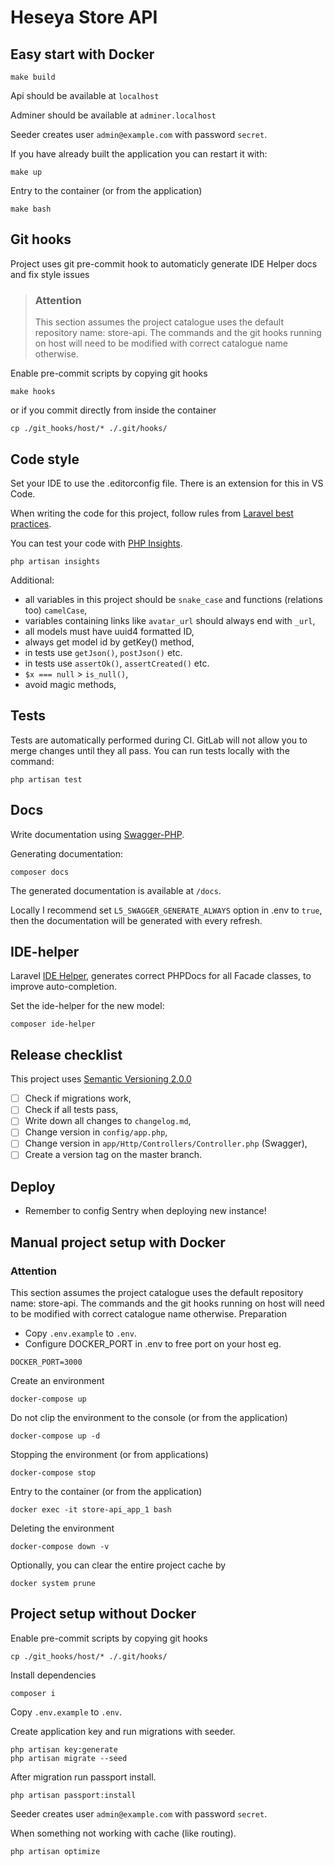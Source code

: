 # Heseya Store API

## Easy start with Docker
```
make build
```

Api should be available at `localhost`

Adminer should be available at `adminer.localhost`

Seeder creates user `admin@example.com` with password `secret`.

If you have already built the application you can restart it with:
```
make up
```

Entry to the container (or from the application)
```
make bash
```

## Git hooks
Project uses git pre-commit hook to automaticly generate IDE Helper docs and fix style issues

>### Attention
>This section assumes the project catalogue uses the default repository name: store-api.
>The commands and the git hooks running on host will need to be modified with correct catalogue name otherwise.

Enable pre-commit scripts by copying git hooks
```
make hooks
```
or if you commit directly from inside the container
```
cp ./git_hooks/host/* ./.git/hooks/
```

## Code style
Set your IDE to use the .editorconfig file. There is an extension for this in VS Code.

When writing the code for this project, follow rules from [Laravel best practices](https://github.com/alexeymezenin/laravel-best-practices).

You can test your code with [PHP Insights](https://phpinsights.com/).
```
php artisan insights
```

Additional:
- all variables in this project should be `snake_case` and functions (relations too) `camelCase`,
- variables containing links like `avatar_url` should always end with `_url`,
- all models must have uuid4 formatted ID,
- always get model id by getKey() method,
- in tests use `getJson()`, `postJson()` etc.
- in tests use `assertOk()`, `assertCreated()` etc.
- `$x === null` > `is_null()`,
- avoid magic methods,

## Tests
Tests are automatically performed during CI. GitLab will not allow you to merge changes until they all pass. You can run tests locally with the command:
```
php artisan test
```

## Docs
Write documentation using [Swagger-PHP](http://zircote.github.io/swagger-php/).

Generating documentation:
```
composer docs
```

The generated documentation is available at `/docs`.

Locally I recommend set `L5_SWAGGER_GENERATE_ALWAYS` option in .env to `true`, then the documentation will be generated with every refresh.

## IDE-helper
Laravel [IDE Helper](https://packagist.org/packages/barryvdh/laravel-ide-helper), generates correct PHPDocs for all Facade classes, to improve auto-completion.

Set the ide-helper for the new model:
```
composer ide-helper
```

## Release checklist
This project uses [Semantic Versioning 2.0.0](https://semver.org/spec/v2.0.0.html)

- [ ] Check if migrations work,
- [ ] Check if all tests pass,
- [ ] Write down all changes to `changelog.md`,
- [ ] Change version in `config/app.php`,
- [ ] Change version in `app/Http/Controllers/Controller.php` (Swagger),
- [ ] Create a version tag on the master branch.

## Deploy
- Remember to config Sentry when deploying new instance!

## Manual project setup with Docker
### Attention
This section assumes the project catalogue uses the default repository name: store-api.
The commands and the git hooks running on host will need to be modified with correct catalogue name otherwise.
Preparation
- Copy `.env.example` to `.env`.
- Configure DOCKER_PORT in .env to free port on your host eg.
```
DOCKER_PORT=3000
```

Create an environment
```
docker-compose up
```

Do not clip the environment to the console (or from the application)
```
docker-compose up -d
```

Stopping the environment (or from applications)
```
docker-compose stop
```

Entry to the container (or from the application)
```
docker exec -it store-api_app_1 bash
```

Deleting the environment
```
docker-compose down -v
```

Optionally, you can clear the entire project cache by
```
docker system prune
```

## Project setup without Docker
Enable pre-commit scripts by copying git hooks
```
cp ./git_hooks/host/* ./.git/hooks/
```

Install dependencies
```
composer i
```

Copy `.env.example` to `.env`.

Create application key and run migrations with seeder.
```
php artisan key:generate
php artisan migrate --seed
```

After migration run passport install.
```
php artisan passport:install
```

Seeder creates user `admin@example.com` with password `secret`.

When something not working with cache (like routing).
```
php artisan optimize
```
